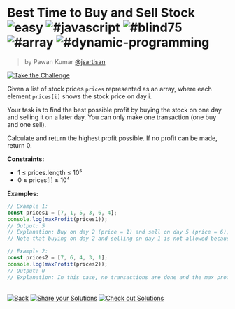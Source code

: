 <!--info-header-start--><h1>Best Time to Buy and Sell Stock <img src="https://img.shields.io/badge/-easy-7aad0c" alt="easy"/> <img src="https://img.shields.io/badge/-%23javascript-999" alt="#javascript"/> <img src="https://img.shields.io/badge/-%23blind75-999" alt="#blind75"/> <img src="https://img.shields.io/badge/-%23array-999" alt="#array"/> <img src="https://img.shields.io/badge/-%23dynamic--programming-999" alt="#dynamic-programming"/></h1><blockquote><p>by Pawan Kumar <a href="https://github.com/jsartisan" target="_blank">@jsartisan</a></p></blockquote><p><a href="https://frontend-challenges.com/challenges/209-best-time-to-buy-and-sell-stock" target="_blank"><img src="https://img.shields.io/badge/-Take%20the%20Challenge-0d99ff?logo=javascript&logoColor=white" alt="Take the Challenge"/></a> </p><!--info-header-end-->

Given a list of stock prices `prices` represented as an array, where each element `prices[i]` shows the stock price on day i.

Your task is to find the best possible profit by buying the stock on one day and selling it on a later day. You can only make one transaction (one buy and one sell).

Calculate and return the highest profit possible. If no profit can be made, return 0.

**Constraints:**
- 1 ≤ prices.length ≤ 10⁵
- 0 ≤ prices[i] ≤ 10⁴

**Examples:**

```typescript
// Example 1:
const prices1 = [7, 1, 5, 3, 6, 4];
console.log(maxProfit(prices1));
// Output: 5
// Explanation: Buy on day 2 (price = 1) and sell on day 5 (price = 6), profit = 6-1 = 5.
// Note that buying on day 2 and selling on day 1 is not allowed because you must buy before you sell.

// Example 2:
const prices2 = [7, 6, 4, 3, 1];
console.log(maxProfit(prices2));
// Output: 0
// Explanation: In this case, no transactions are done and the max profit = 0.
```


<!--info-footer-start--><br><a href="../../README.md" target="_blank"><img src="https://img.shields.io/badge/-Back-grey" alt="Back"/></a> <a href="https://github.com/jsartisan/frontend-challenges/issues/new?template=answer.md&labels=answer,209,undefined&title=209%20-%20Best%20Time%20to%20Buy%20and%20Sell%20Stock%20-%20undefined&body=" target="_blank"><img src="https://img.shields.io/badge/-Share%20your%20Solutions-teal" alt="Share your Solutions"/></a> <a href="https://github.com/jsartisan/frontend-challenges/issues?q=label%3A209+label%3Aanswer+sort%3Areactions-%2B1-desc" target="_blank"><img src="https://img.shields.io/badge/-Check%20out%20Solutions-de5a77?logo=awesome-lists&logoColor=white" alt="Check out Solutions"/></a> <!--info-footer-end-->